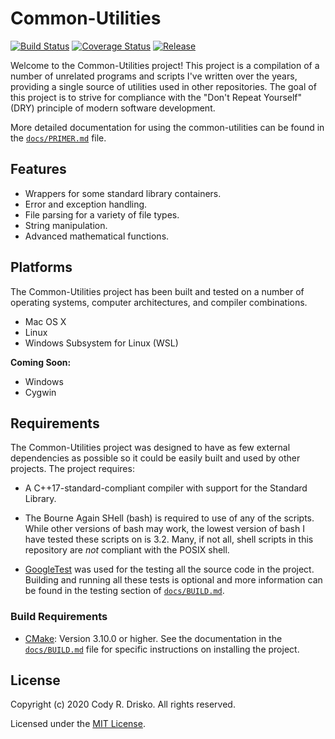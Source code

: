 # Common-Utilities

[![Build Status](https://travis-ci.com/crdrisko/common-utilities.svg?branch=master)](https://travis-ci.com/crdrisko/common-utilities) [![Coverage Status](https://coveralls.io/repos/github/crdrisko/common-utilities/badge.svg?branch=master)](https://coveralls.io/github/crdrisko/common-utilities?branch=master) [![Release](https://github.com/crdrisko/common-utilities/workflows/Release/badge.svg)](https://github.com/crdrisko/common-utilities/actions?query=workflow%3A%22Release%22) <!--![GitHub release (latest by date including pre-releases)](https://img.shields.io/github/v/release/crdrisko/common-utilities?include_prereleases)-->

Welcome to the Common-Utilities project! This project is a compilation of a number of unrelated programs and scripts I've written over the years, providing a single source of utilities used in other repositories. The goal of this project is to strive for compliance with the "Don't Repeat Yourself" (DRY) principle of modern software development.

More detailed documentation for using the common-utilities can be found in the [`docs/PRIMER.md`](https://github.com/crdrisko/common-utilities/blob/master/docs/PRIMER.md) file.

## Features

- Wrappers for some standard library containers.
- Error and exception handling.
- File parsing for a variety of file types.
- String manipulation.
- Advanced mathematical functions.

## Platforms

The Common-Utilities project has been built and tested on a number of operating systems, computer architectures, and compiler combinations.

- Mac OS X
- Linux
- Windows Subsystem for Linux (WSL)

**Coming Soon:**

- Windows
- Cygwin

## Requirements

The Common-Utilities project was designed to have as few external dependencies as possible so it could be easily built and used by other projects. The project requires:

- A C++17-standard-compliant compiler with support for the Standard Library.

- The Bourne Again SHell (bash) is required to use of any of the scripts. While other versions of bash may work, the lowest version of bash I have tested these scripts on is 3.2. Many, if not all, shell scripts in this repository are *not* compliant with the POSIX shell.

- [GoogleTest](https://github.com/google/googletest) was used for the testing all the source code in the project. Building and running all these tests is optional and more information can be found in the testing section of [`docs/BUILD.md`](https://github.com/crdrisko/common-utilities/blob/master/docs/BUILD.md).

### Build Requirements

- [CMake](https://cmake.org): Version 3.10.0 or higher. See the documentation in the [`docs/BUILD.md`](https://github.com/crdrisko/common-utilities/blob/master/docs/BUILD.md) file for specific instructions on installing the project.

## License

Copyright (c) 2020 Cody R. Drisko. All rights reserved.

Licensed under the [MIT License](https://github.com/crdrisko/common-utilities/blob/master/LICENSE).
